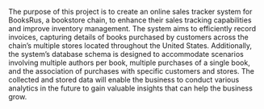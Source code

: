 The purpose of this project is to create an online sales tracker system for BooksRus, a bookstore chain, to enhance their sales tracking capabilities and improve inventory management. The system aims to efficiently record invoices, capturing details of books purchased by customers across the chain’s multiple stores located throughout the United States. Additionally, the system’s database schema is designed to accommodate scenarios involving multiple authors per book, multiple purchases of a single book, and the association of purchases with specific customers and stores. The collected and stored data will enable the business to conduct various analytics in the future to gain valuable insights that can help the business grow.